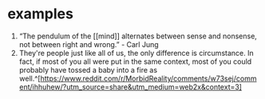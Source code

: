 # examples
1. “The pendulum of the [[mind]] alternates between sense and nonsense, not between right and wrong.” - Carl Jung
2. They're people just like all of us, the only difference is circumstance. In fact, if most of you all were put in the same context, most of you could probably have tossed a baby into a fire as well.^[https://www.reddit.com/r/MorbidReality/comments/w73sej/comment/ihhuhew/?utm_source=share&utm_medium=web2x&context=3]